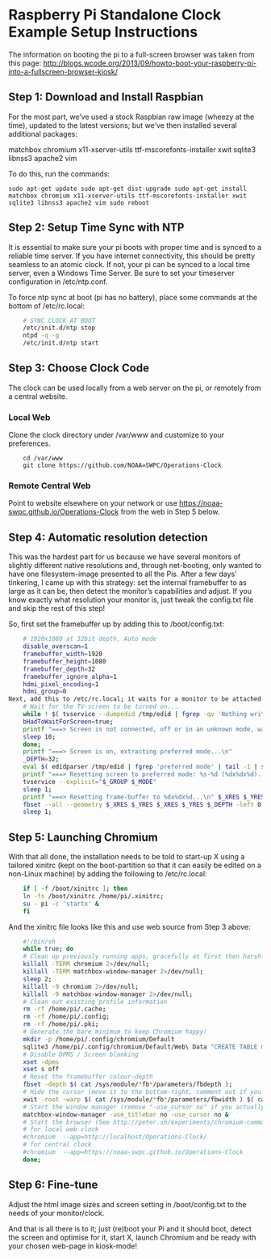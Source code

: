# Raspberry Pi Standalone Clock Example Setup Instructions

The information on booting the pi to a full-screen browser was taken from this page: http://blogs.wcode.org/2013/09/howto-boot-your-raspberry-pi-into-a-fullscreen-browser-kiosk/

## Step 1: Download and Install Raspbian
For the most part, we’ve used a stock Raspbian raw image (wheezy at the time), updated to the latest versions; but we’ve then installed several additional packages:

matchbox chromium x11-xserver-utils ttf-mscorefonts-installer xwit sqlite3 libnss3 apache2 vim

To do this, run the commands:
```console
sudo apt-get update sudo apt-get dist-upgrade sudo apt-get install matchbox chromium x11-xserver-utils ttf-mscorefonts-installer xwit sqlite3 libnss3 apache2 vim sudo reboot
```

## Step 2: Setup Time Sync with NTP
It is essential to make sure your pi boots with proper time and is synced to a reliable time server.  If you have internet connectivity, this should be pretty seamless to an atomic clock.  If not, your pi can be synced to a local time server, even a Windows Time Server.  Be sure to set your timeserver configuration in /etc/ntp.conf.

To force ntp sync at boot (pi has no battery), place some commands at the bottom of /etc/rc.local:
```sh
    # SYNC CLOCK AT BOOT
    /etc/init.d/ntp stop
    ntpd -q -g
    /etc/init.d/ntp start
```

## Step 3: Choose Clock Code
The clock can be used locally from a web server on the pi, or remotely from a central website.
### Local Web
Clone the clock directory under /var/www and customize to your preferences.
```console
    cd /var/www
    git clone https://github.com/NOAA=SWPC/Operations-Clock
```
### Remote Central Web
Point to website elsewhere on your network or use https://noaa-swpc.github.io/Operations-Clock from the web in Step 5 below.

## Step 4: Automatic resolution detection
This was the hardest part for us because we have several monitors of slightly different native resolutions and, through net-booting, only wanted to have one filesystem-image presented to all the Pis. After a few days’ tinkering, I came up with this strategy: set the internal framebuffer to as large as it can be, then detect the monitor’s capabilities and adjust. If you know exactly what resolution your monitor is, just tweak the config.txt file and skip the rest of this step!

So, first set the framebuffer up by adding this to /boot/config.txt:
```sh
    # 1920x1080 at 32bit depth, Auto mode
    disable_overscan=1
    framebuffer_width=1920
    framebuffer_height=1080
    framebuffer_depth=32
    framebuffer_ignore_alpha=1
    hdmi_pixel_encoding=1
    hdmi_group=0
Next, add this to /etc/rc.local; it waits for a monitor to be attached to the HDMI socket, probes it for its preferred mode, sets that preferred mode and finally resets the framebuffer ready for X to takeover:
    # Wait for the TV-screen to be turned on...
    while ! $( tvservice --dumpedid /tmp/edid | fgrep -qv 'Nothing written!' ); do
	bHadToWaitForScreen=true;
  	printf "===> Screen is not connected, off or in an unknown mode, waiting for it to become available...\n"
	sleep 10;
    done;
    printf "===> Screen is on, extracting preferred mode...\n"
    _DEPTH=32;
    eval $( edidparser /tmp/edid | fgrep 'preferred mode' | tail -1 | sed -Ene 's/^.+(DMT|CEA) \(([0-9]+)\) ([0-9]+)x([0-9]+)[pi]? @.+/_GROUP=\1;_MODE=\2;_XRES=\3;_YRES=\4;/p' );
    printf "===> Resetting screen to preferred mode: %s-%d (%dx%dx%d)...\n" $_GROUP $_MODE $_XRES $_YRES $_DEPTH
    tvservice --explicit="$_GROUP $_MODE"
    sleep 1;
    printf "===> Resetting frame-buffer to %dx%dx%d...\n" $_XRES $_YRES $_DEPTH
    fbset --all --geometry $_XRES $_YRES $_XRES $_YRES $_DEPTH -left 0 -right 0 -upper 0 -lower 0;
    sleep 1;
```

## Step 5: Launching Chromium
With that all done, the installation needs to be told to start-up X using a tailored xinitrc (kept on the boot-partition so that it can easily be edited on a non-Linux machine) by adding the following to /etc/rc.local:
```sh
    if [ -f /boot/xinitrc ]; then
	ln -fs /boot/xinitrc /home/pi/.xinitrc;
	su - pi -c 'startx' &
    fi
```
And the xinitrc file looks like this and use web source from Step 3 above:
```sh
    #!/bin/sh
    while true; do
    # Clean up previously running apps, gracefully at first then harshly
    killall -TERM chromium 2>/dev/null;
    killall -TERM matchbox-window-manager 2>/dev/null;
    sleep 2;
    killall -9 chromium 2>/dev/null;
    killall -9 matchbox-window-manager 2>/dev/null;
    # Clean out existing profile information
    rm -rf /home/pi/.cache;
    rm -rf /home/pi/.config;
    rm -rf /home/pi/.pki;
    # Generate the bare minimum to keep Chromium happy!
    mkdir -p /home/pi/.config/chromium/Default
    sqlite3 /home/pi/.config/chromium/Default/Web\ Data "CREATE TABLE meta(key LONGVARCHAR NOT NULL UNIQUE PRIMARY KEY, value LONGVARCHAR); INSERT INTO meta VALUES('version','46'); CREATE TABLE keywords (foo INTEGER);";
    # Disable DPMS / Screen blanking
    xset -dpms
    xset s off
    # Reset the framebuffer colour-depth
    fbset -depth $( cat /sys/module/*fb*/parameters/fbdepth );
    # Hide the cursor (move it to the bottom-right, comment out if you want mouse interaction)
    xwit -root -warp $( cat /sys/module/*fb*/parameters/fbwidth ) $( cat /sys/module/*fb*/parameters/fbheight )
    # Start the window manager (remove "-use_cursor no" if you actually want mouse interaction)
    matchbox-window-manager -use_titlebar no -use_cursor no &
    # Start the browser (See http://peter.sh/experiments/chromium-command-line-switches/)
    # for local web clock
    #chromium  --app=http://localhost/Operations-Clock/
    # for central clock
    #chromium  --app=https://noaa-swpc.github.io/Operations-Clock
    done;
```

## Step 6: Fine-tune
Adjust the html image sizes and screen setting in /boot/config.txt to the needs of your monitor/clock.

And that is all there is to it; just (re)boot your Pi and it should boot, detect the screen and optimise for it, start X, launch Chromium and be ready with your chosen web-page in kiosk-mode!
